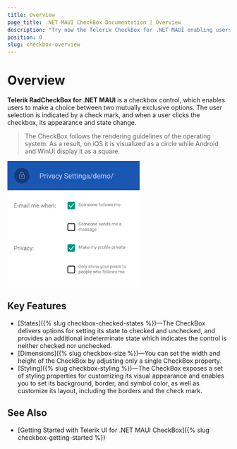 ```yaml
---
title: Overview
page_title: .NET MAUI CheckBox Documentation | Overview
description: "Try now the Telerik CheckBox for .NET MAUI enabling users to make a choice between two mutually exclusive options."
position: 0
slug: checkbox-overview
---
```


# Overview

**Telerik RadCheckBox for .NET MAUI** is a checkbox control, which enables users to make a choice between two mutually exclusive options. The user selection is indicated by a check mark, and when a user clicks the checkbox, its appearance and state change.  

> The CheckBox follows the rendering guidelines of the operating system. As a result, on iOS it is visualized as a circle while Android and WinUI display it as a square.

![CheckBox Overview](images/checkbox-overview.png "CheckBox Overview")

## Key Features

* [States]({% slug checkbox-checked-states %})&mdash;The CheckBox delivers options for setting its state to checked and unchecked, and provides an additional indeterminate state which indicates the control is neither checked nor unchecked.
* [Dimensions]({% slug checkbox-size %})&mdash;You can set the width and height of the CheckBox by adjusting only a single CheckBox property.
* [Styling]({% slug checkbox-styling %})&mdash;The CheckBox exposes a set of styling properties for customizing its visual appearance and enables you to set its background, border, and symbol color, as well as customize its layout, including the borders and the check mark.

## See Also

- [Getting Started with Telerik UI for .NET MAUI CheckBox]({% slug checkbox-getting-started %})
